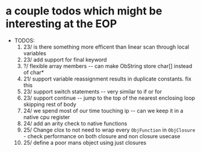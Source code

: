# a couple todos which might be interesting at the EOP

- TODOS:
    1. 23/ is there something more efficent than linear scan through local variables
    2. 23/ add support for final keyword
    3. ?/ flexible array members -- can make ObString store char[] instead of char*
    4. 21/ support variable reassignment results in duplicate constants. fix this
    5. 23/ support switch statements -- very similar to if or for
    6. 23/ support continue -- jump to the top of the nearest enclosing loop skipping rest of body
    7. 24/ we spend most of our time touching ip -- can we keep it in a native cpu register
    8. 24/ add an arity check to native functions
    9. 25/ Change clox to not need to wrap every `ObjFunction` in `ObjClosure`
      - check performance on both closure and non closure usecase
    10. 25/ define a poor mans object using just closures
